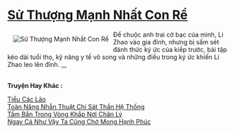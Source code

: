 <a href="https://truyentiki.com/su-thuong-manh-nhat-con-re.33580/" title="Sử Thượng Mạnh Nhất Con Rể"><h1>Sử Thượng Mạnh Nhất Con Rể</h1></a><div style="display:table"><img align="right" style="float: left; padding: 10px;" src="https://truyentiki.com/a/img/str/src/33580.jpg" alt="Sử Thượng Mạnh Nhất Con Rể">Để chuộc anh trai cờ bạc của mình, Li Zhao vào gia đình, nhưng bị sấm sét đánh thức ký ức của kiếp trước, bài tập kéo dài tuổi thọ, kỹ năng y tế vô song và những điều trong ký ức khiến Li Zhao leo lên đỉnh. ,,,</div><p><br><b>Truyện Hay Khác :</b></p><a href="https://truyentiki.com/tieu-cac-lao.33579/" alt="Tiểu Các Lão">Tiểu Các Lão</a><br/><a href="https://www.scoop.it/topic/nownovels/p/4118767009/2020/05/31/truyen-toan-nang-nhan-thuat-chi-sat-than-he-thong" alt="Toàn Năng Nhẫn Thuật Chi Sát Thần Hệ Thống">Toàn Năng Nhẫn Thuật Chi Sát Thần Hệ Thống</a><br/><a href="https://github.com/nownovels/top500/tree/master/truyenhay/33485/" alt="Tầm Bắn Trong Vòng Khắp Nơi Chân Lý">Tầm Bắn Trong Vòng Khắp Nơi Chân Lý</a><br/><a href="https://truyentiki.wordpress.com/2020/06/08/ngay-ca-nhu-vay-ta-cung-cho-mong-hanh-phuc/" alt="Ngay Cả Như Vậy Ta Cũng Chờ Mong Hạnh Phúc">Ngay Cả Như Vậy Ta Cũng Chờ Mong Hạnh Phúc</a><br/>